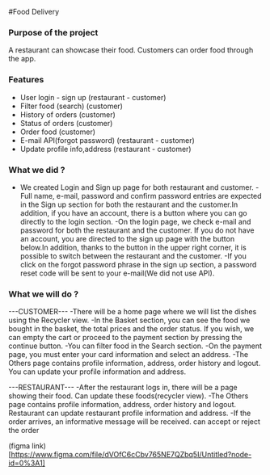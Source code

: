 #Food Delivery
### Purpose of the project
A restaurant can showcase their food. Customers can order food through the app.


### Features
- User login - sign up (restaurant - customer)
- Filter food (search) (customer)
- History of orders (customer)
- Status of orders (customer)
- Order food (customer)
- E-mail API(forgot password) (restaurant - customer)
- Update profile info,address (restaurant - customer)

### What we did ? 
- We created Login and Sign up page for both restaurant and customer. 
-Full name, e-mail, password and confirm password entries are expected in the Sign up section for both the restaurant and the customer.In addition, if you have an account, there is a button where you can go directly to the login section.
-On the login page, we check e-mail and password for both the restaurant and the customer. If you do not have an account, you are directed to the sign up page with the button below.In addition, thanks to the button in the upper right corner, it is possible to switch between the restaurant and the customer.
-If you click on the forgot password phrase in the sign up section, a password reset code will be sent to your e-mail(We did not use API).

### What we will do ?
---CUSTOMER---
-There will be a home page where we will list the dishes using the Recycler view.
-In the Basket section, you can see the food we bought in the basket, the total prices and the order status. If you wish, we can empty the cart or proceed to the payment section by pressing the continue button.
-You can filter food in the Search section.
-On the payment page, you must enter your card information and select an address.
-The Others page contains profile information, address, order history and logout. You can update your profile information and address.

---RESTAURANT---
-After the restaurant logs in, there will be a page showing their food. Can update these foods(recycler view).
-The Others page contains profile information, address, order history and logout. Restaurant can update restaurant profile information and address.
-If the order arrives, an informative message will be received. can accept or reject the order


(figma link)[https://www.figma.com/file/dVOfC6cCbv765NE7QZbq5I/Untitled?node-id=0%3A1]

